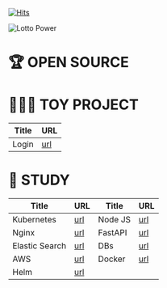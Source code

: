 [![Hits](https://hits.seeyoufarm.com/api/count/incr/badge.svg?url=https%3A%2F%2Fgithub.com%2Fgjbae1212%2Fhit-counter)](https://hits.seeyoufarm.com)





![Lotto Power](https://github-readme-stats.vercel.app/api?username=ChaejinE&theme=dark&show_icons=true)

# 🏆 OPEN SOURCE

# 🏄🏼‍♀️ TOY PROJECT

| Title | URL |
|  ---  | --- |
| Login | [url](https://github.com/ChaejinE/Login) |

# 🔖 STUDY

| Title | URL | Title | URL |
|  ---  | --- |  ---  | --- |
| Kubernetes | [url](https://github.com/ChaejinE/Kubernetes) | Node JS| [url](https://github.com/ChaejinE/study-nodejs) |
| Nginx | [url](https://github.com/ChaejinE/Nginx) | FastAPI | [url](https://github.com/ChaejinE/fastapi-basic) |
| Elastic Search | [url](https://github.com/ChaejinE/Elastic-Search) | DBs | [url](https://github.com/ChaejinE/DBs) |
| AWS | [url](https://github.com/ChaejinE/AWS) | Docker | [url](https://github.com/ChaejinE/docker-practice) |
| Helm | [url](https://github.com/ChaejinE/HelmChart) | | |









